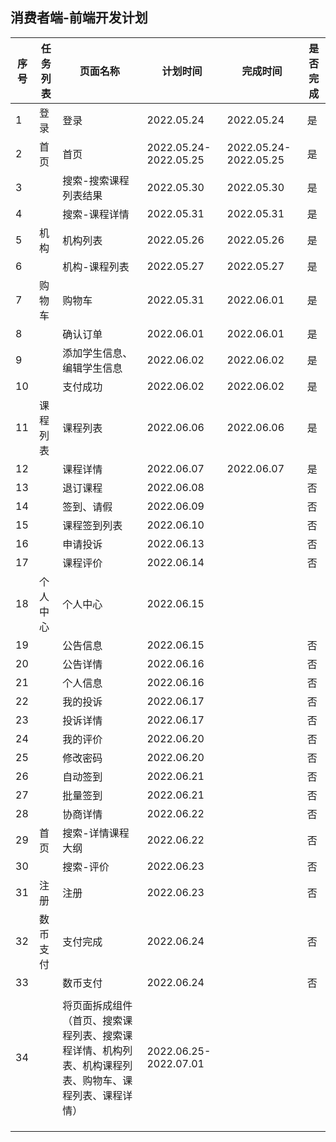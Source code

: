 ## 消费者端-前端开发计划

| 序号 | 任务列表 | 页面名称                                                     | 计划时间              | 完成时间              | 是否完成 |
| ---- | -------- | ------------------------------------------------------------ | --------------------- | --------------------- | -------- |
| 1    | 登录     | 登录                                                         | 2022.05.24            | 2022.05.24            | 是       |
| 2    | 首页     | 首页                                                         | 2022.05.24-2022.05.25 | 2022.05.24-2022.05.25 | 是       |
| 3    |          | 搜索-搜索课程列表结果                                        | 2022.05.30            | 2022.05.30            | 是       |
| 4    |          | 搜索-课程详情                                                | 2022.05.31            | 2022.05.31            | 是       |
| 5    | 机构     | 机构列表                                                     | 2022.05.26            | 2022.05.26            | 是       |
| 6    |          | 机构-课程列表                                                | 2022.05.27            | 2022.05.27            | 是       |
| 7    | 购物车   | 购物车                                                       | 2022.05.31            | 2022.06.01            | 是       |
| 8    |          | 确认订单                                                     | 2022.06.01            | 2022.06.01            | 是       |
| 9    |          | 添加学生信息、编辑学生信息                                   | 2022.06.02            | 2022.06.02            | 是       |
| 10   |          | 支付成功                                                     | 2022.06.02            | 2022.06.02            | 是       |
| 11   | 课程列表 | 课程列表                                                     | 2022.06.06            | 2022.06.06            | 是       |
| 12   |          | 课程详情                                                     | 2022.06.07            | 2022.06.07            | 是       |
| 13   |          | 退订课程                                                     | 2022.06.08            |                       | 否       |
| 14   |          | 签到、请假                                                   | 2022.06.09            |                       | 否       |
| 15   |          | 课程签到列表                                                 | 2022.06.10            |                       | 否       |
| 16   |          | 申请投诉                                                     | 2022.06.13            |                       | 否       |
| 17   |          | 课程评价                                                     | 2022.06.14            |                       | 否       |
| 18   | 个人中心 | 个人中心                                                     | 2022.06.15            |                       |          |
| 19   |          | 公告信息                                                     | 2022.06.15            |                       | 否       |
| 20   |          | 公告详情                                                     | 2022.06.16            |                       | 否       |
| 21   |          | 个人信息                                                     | 2022.06.16            |                       | 否       |
| 22   |          | 我的投诉                                                     | 2022.06.17            |                       | 否       |
| 23   |          | 投诉详情                                                     | 2022.06.17            |                       | 否       |
| 24   |          | 我的评价                                                     | 2022.06.20            |                       | 否       |
| 25   |          | 修改密码                                                     | 2022.06.20            |                       | 否       |
| 26   |          | 自动签到                                                     | 2022.06.21            |                       | 否       |
| 27   |          | 批量签到                                                     | 2022.06.21            |                       | 否       |
| 28   |          | 协商详情                                                     | 2022.06.22            |                       | 否       |
| 29   | 首页     | 搜索-详情课程大纲                                            | 2022.06.22            |                       | 否       |
| 30   |          | 搜索-评价                                                    | 2022.06.23            |                       | 否       |
| 31   | 注册     | 注册                                                         | 2022.06.23            |                       | 否       |
| 32   | 数币支付 | 支付完成                                                     | 2022.06.24            |                       | 否       |
| 33   |          | 数币支付                                                     | 2022.06.24            |                       | 否       |
|      |          |                                                              |                       |                       |          |
| 34   |          | 将页面拆成组件（首页、搜索课程列表、搜索课程详情、机构列表、机构课程列表、购物车、课程列表、课程详情） | 2022.06.25-2022.07.01 |                       |          |
|      |          |                                                              |                       |                       |          |
|      |          |                                                              |                       |                       |          |
|      |          |                                                              |                       |                       |          |

